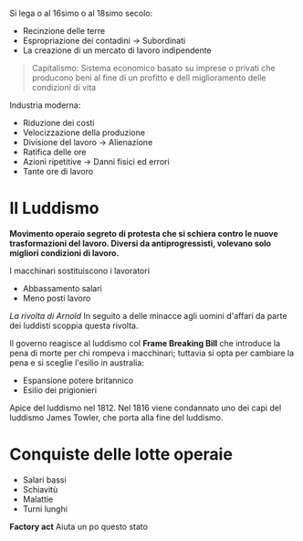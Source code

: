 Si lega o al 16simo o al 18simo secolo:

- Recinzione delle terre
- Espropriazione dei contadini -> Subordinati
- La creazione di un mercato di lavoro indipendente 

> Capitalismo: Sistema economico basato su imprese o privati che producono beni al fine di un profitto e dell miglioramento delle condizioni di vita

Industria moderna:
- Riduzione dei costi
- Velocizzazione della produzione
- Divisione del lavoro -> Alienazione
- Ratifica delle ore
- Azioni ripetitive -> Danni fisici ed errori
- Tante ore di lavoro

# Il Luddismo
**Movimento operaio segreto di protesta che si schiera contro le nuove trasformazioni del lavoro. Diversi da antiprogressisti, volevano solo migliori condizioni di lavoro.**

I macchinari sostituiscono i lavoratori
- Abbassamento salari
- Meno posti lavoro

*La rivolta di Arnold*
In seguito a delle minacce agli uomini d'affari da parte dei luddisti scoppia questa rivolta.

Il governo reagisce al luddismo col **Frame Breaking Bill** che introduce la pena di morte per chi rompeva i macchinari; tuttavia si opta per cambiare la pena e si sceglie l'esilio in australia:
- Espansione potere britannico
- Esilio dei prigionieri

Apice del luddismo nel 1812.
Nel 1816 viene condannato uno dei capi del luddismo James Towler, che porta alla fine del luddismo.

# Conquiste delle lotte operaie
- Salari bassi
- Schiavitù 
- Malattie
- Turni lunghi

**Factory act**
Aiuta un po questo stato